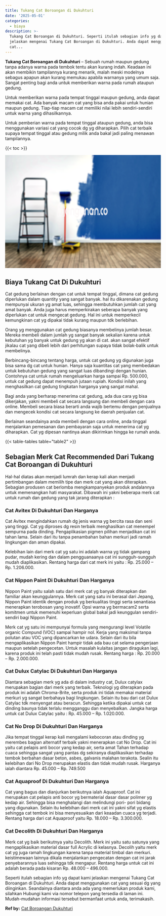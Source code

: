 ```yaml
---
title: Tukang Cat Boroangan di Dukuhturi
date: '2025-05-01'
categories:
  - biaya
description: >-
  Tukang Cat Boroangan di Dukuhturi. Seperti itulah sebagian info yg dapat kami
  jelaskan mengenai Tukang Cat Boroangan di Dukuhturi. Anda dapat menggunakan
  cat...
---
```


**Tukang Cat Boroangan di Dukuhturi** – Sebuah rumah maupun gedung tanpa adanya warna pada tembok tentu akan kurang indah. Keadaan ini akan membikin tampilannya kurang menarik, malah meski modelnya sebagus apapun akan kurang memukau apabila warnanya yang umum saja. Sangat penting bagi anda untuk memberikan warna pada rumah ataupun gedung.

Untuk memberikan warna pada tempat tinggal maupun gedung, anda dapat memakai cat. Ada banyak macam cat yang bisa anda pakai untuk hunian maupun gedung. Tiap-tiap macam cat memiliki nilai lebih sendiri-sendiri untuk warna yang dihasilkannya.

Untuk pemberian warna pada tempat tinggal ataupun gedung, anda bisa menggunakan variasi cat yang cocok dg yg diharapkan. Pilih cat terbaik supaya tempat tinggal atau gedung milik anda bakal jadi paling menawan tampilannya.

{{< toc >}}

![Tukang Cat Boroangan di Dukuhturi](/images/jasa-cat-murah11.png)

## Biaya Tukang Cat Di Dukuhturi

Cat gedung berlainan dengan cat untuk tempat tinggal, dimana cat gedung diperlukan dalam quantity yang sangat banyak. hal itu dikarenakan gedung mempunyai ukuran yg amat luas, sehingga membutuhkan jumlah cat yang amat banyak. Anda juga harus memperkirakan seberapa banyak yang diperlukan cat untuk mengecat gedung. Hal ini untuk memperkecil kemungkinan cat yg dipakai tidak kurang maupun tdk berlebihan.

Orang yg menggunakan cat gedung biasanya membelinya jumlah besar. Mereka membeli dalam jumlah yg sangat banyak sekalian karena untuk kebutuhan yg banyak untuk gedung yg akan di cat. akan sangat efektif jikalau cat yang dibeli lebih dari perhitungan supaya tidak bolak-balik untuk membelinya.

Berbincang-bincang tentang harga, untuk cat gedung yg digunakan juga bisa sama dg cat untuk hunian. Hanya saja kuantitas cat yang membedakan untuk kebutuhan gedung yang sangat luas dibandingi dengan hunian. Contohnya cat untuk rumah mengeluarkan harga sampai Rp. 500.000, untuk cat gedung dapat menempuh jutaan rupiah. Kondisi inilah yang menghasilkan cat gedung tingkatan harganya yang sangat mahal.

Bagi anda yang berharap menerima cat gedung, ada dua cara yg bisa dikerjakan, yakni membeli cat secara langsung dan membeli dengan cara online. Membeli secara biasa berarti anda wajib bertemu dengan penjualnya dan mengecek kondisi cat secara langsung ke daerah penjualan cat.

Berlainan seandainya anda membeli dengan cara online, anda tinggal menjalankan pemesanan dan pembayaran saja untuk menerima cat yg diharapkan. Cat yg dipesan nantinya akan dikirimkan hingga ke rumah anda.

{{< table-tables table="table2" >}}

## Sebagian Merk Cat Recommended Dari Tukang Cat Boroangan di Dukuhturi

Hal-hal diatas akan menjadi lumrah dan kerap kali akan menjadi pertimbangan dalam memilih tipe dan merk cat yang akan diterapkan. Sebagian produsen cat berlomba mengkampanyekan produk andalannya untuk memenangkan hati masyarakat. Dibawah ini yakni beberapa merk cat untuk rumah dan gedung yang tak jarang diterapkan :

### Cat Avitex Di Dukuhturi Dan Harganya

Cat Avitex mengindahkan rumah dg jenis warna yg bercita rasa dan seni yang tinggi. Cat yg diproses dg resin terbaik menghasilkan cat menempel sempurna pada dinding. Pengaplikasian pigmen pilihan menjadikan cat ini tahan lama. Selain dari itu tanpa penambahan bahan merkuri jadi ramah lingkungan dan aman dipakai.

Kelebihan lain dari merk cat yg satu ini adalah warna yg tidak gampang pudar, mudah kering dan dalam pengguanaanya cat ini sungguh-sungguh mudah diaplikasikan. Rentang harga dari cat merk ini yaitu : Rp. 25.000 – Rp. 1.206.000.

### Cat Nippon Paint Di Dukuhturi Dan Harganya

Nippon Paint yaitu salah satu dari merk cat yg banyak diterapkan dan familiar akan keunggulannya. Merk cat yang satu ini berasal dari Jepang, Nippon Paint identik dengan produk yg berkualitas tinggi serta senantiasa menerapkan terobosan yang inovatif. Opsi warna yg bermacam2 serta komitmen untuk memenuhi keperluan global bakal jadi keunggulan sendiri-sendiri bagi Nippon Paint.

Merk cat yg satu ini mempunyai formula yang mengurangi level Volatile organic Compund (VOC) sampai hampir nol. Kerja yang maksimal tanpa polutan atau VOC yang dipancarkan ke udara. Selain dari itu bila mengaplikasikan Nippon Paint hampir tidak ada bau cat selama pengerjaan maupun setelah pengecetan. Untuk masalah kulaitas jangan diragukan lagi, karena produk ini telah pasti tidak mudah rusak. Rentang harga : Rp. 20.000 – Rp. 2.000.000.

### Cat Dulux Catylac Di Dukuhturi Dan Harganya

Diantara sebagian merk yg ada di dalam industry cat, Dulux catylax merupakan bagian dari merk yang terbaik. Teknologi yg diterapkan pada produk ini adalah Chroma-Brite, serta produk ini tidak memakai material merkuri yg sangat berbahaya bagi lingkungan. Selain itu bau dari cat Dulux Catylac tdk menyengat atau beracun. Sehingga ketika dipakai untuk cat dinding baunya tidak terlalu mengganggu dan menyebalkan. Jangka harga untuk cat Dulux Catylac yaitu : Rp. 45.000 – Rp. 1.020.000.

### Cat No Drop Di Dukuhturi Dan Harganya

Jika tempat tinggal kerap kali mengalami kebocoran atau dinding yg merembes bagian alternatif terbaik yakni menerapkan cat No Drop. Cat ini yaitu cat pelapis anti bocor yang kedap air, serta amat Tahan terhadap cuaca sehingga sangat yang pantas dg sekiranya diaplikasikan terhadap tembok berbahan dasar beton, asbes, galvanis malahan terakota. Sealin itu kelebihan dari No Drop merupakan elastis dan tidak mudah rusak. Harganya ialah diantara Rp. 45.000 – Rp. 749.500

### Cat Aquaproof Di Dukuhturi Dan Harganya

Cat yang bagus dan dianjurkan berikutnya ialah Aquaproof. Cat ini merupakan cat pelapis anti bocor yg bermaterial dasar dasar polimer yg kedap air. Sehingga bisa menghalangi dan melindungi pori- pori bidang yang digunakan. Selain itu kelebihan dari merk cat ini yakni sifat yg elastis sehingga cat tembok ini bisa menyesuaikan dari keaadan cuaca yg terjadi. Rentang harga dari cat Aquaproof yaitu Rp. 18.000 – Rp. 3.300.000.

### Cat Decolith Di Dukuhturi Dan Harganya

Merk cat yg baik berikutnya yaitu Decolith. Merk ini yaitu satu satunya yang mengaplikasikan material dasar full Acrylic di kelasnya. Decolih yaitu merk cat yg juga ramah lingkungan karena tanpa material timbal dan merkuri. keistimewaan lainnya dikala menjalankan pengecatan dengan cat ini jarak penyebarannya luas sehingga tdk mengapur. Rentang harga untuk cat ini adalah berada pada kisaran Rp. 48.000 – 496.000.

Seperti itulah sebagian info yg dapat kami jelaskan mengenai Tukang Cat Boroangan di Dukuhturi. Anda dapat menggunakan cat yang sesuai dg yang diinginkan. Seandainya diantara anda ada yang memerlukan produk kami, silahkan Hubungi kami via nomor telepon yang tersedia di laman ini. Mudah-mudahan informasi tersebut bermanfaat untuk anda, terimakasih.

**Ref by:** [Cat Boroangan Dukuhturi](https://id.wikipedia.org/wiki/Cat)
